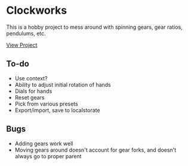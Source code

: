 # Clockworks

This is a hobby project to mess around with spinning gears, gear ratios, pendulums, etc.

<a href="https://updownupdown.github.io/clockworks/">View Project</a>

## To-do

- Use context?
- Ability to adjust initial rotation of hands
- Dials for hands
- Reset gears
- Pick from various presets
- Export/import, save to localstorate

## Bugs

- Adding gears work well
- Moving gears around doesn't account for gear forks, and doesn't always go to proper parent
